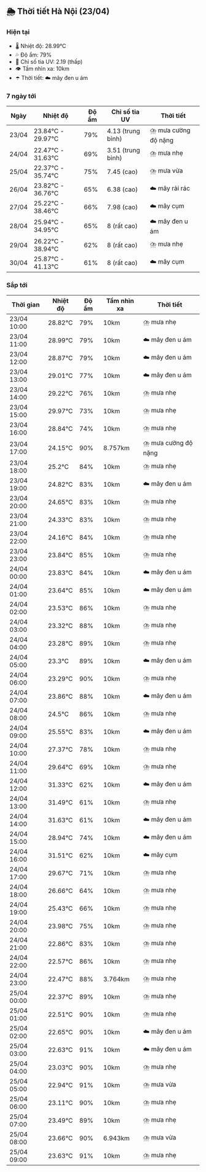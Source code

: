 ## 🌦️ Thời tiết Hà Nội (23/04)

### Hiện tại

- 🌡️ Nhiệt độ: 28.99℃
- 💦 Độ ẩm: 79%
- 🌟 Chỉ số tia UV: 2.19 (thấp)
- 👁️ Tầm nhìn xa: 10km
- ☂️ Thời tiết: ☁️ mây đen u ám

### 7 ngày tới

| Ngày | Nhiệt độ | Độ ẩm | Chỉ số tia UV | Thời tiết |
| --- | --- | --- | --- | --- |
| 23/04 | 23.84℃ - 29.97℃ | 79% | 4.13 (trung bình) | ⛈️ mưa cường độ nặng |
| 24/04 | 22.47℃ - 31.63℃ | 69% | 3.51 (trung bình) | ⛈️ mưa nhẹ |
| 25/04 | 22.37℃ - 35.74℃ | 75% | 7.45 (cao) | ⛈️ mưa vừa |
| 26/04 | 23.82℃ - 36.76℃ | 65% | 6.38 (cao) | ☁️ mây rải rác |
| 27/04 | 25.22℃ - 38.46℃ | 66% | 7.98 (cao) | ☁️ mây cụm |
| 28/04 | 25.94℃ - 34.95℃ | 65% | 8 (rất cao) | ☁️ mây đen u ám |
| 29/04 | 26.22℃ - 38.94℃ | 62% | 8 (rất cao) | ⛈️ mưa nhẹ |
| 30/04 | 25.87℃ - 41.13℃ | 61% | 8 (rất cao) | ☁️ mây cụm |

### Sắp tới

| Thời gian | Nhiệt độ | Độ ẩm | Tầm nhìn xa | Thời tiết |
| --- | --- | --- | --- | --- |
| 23/04 10:00 | 28.82℃ | 79% | 10km | ⛈️ mưa nhẹ |
| 23/04 11:00 | 28.99℃ | 79% | 10km | ☁️ mây đen u ám |
| 23/04 12:00 | 28.87℃ | 79% | 10km | ☁️ mây đen u ám |
| 23/04 13:00 | 29.01℃ | 77% | 10km | ☁️ mây đen u ám |
| 23/04 14:00 | 29.22℃ | 76% | 10km | ⛈️ mưa nhẹ |
| 23/04 15:00 | 29.97℃ | 73% | 10km | ⛈️ mưa nhẹ |
| 23/04 16:00 | 28.84℃ | 74% | 10km | ⛈️ mưa nhẹ |
| 23/04 17:00 | 24.15℃ | 90% | 8.757km | ⛈️ mưa cường độ nặng |
| 23/04 18:00 | 25.2℃ | 84% | 10km | ⛈️ mưa nhẹ |
| 23/04 19:00 | 24.82℃ | 83% | 10km | ☁️ mây đen u ám |
| 23/04 20:00 | 24.65℃ | 83% | 10km | ⛈️ mưa nhẹ |
| 23/04 21:00 | 24.33℃ | 83% | 10km | ⛈️ mưa nhẹ |
| 23/04 22:00 | 24.16℃ | 84% | 10km | ⛈️ mưa nhẹ |
| 23/04 23:00 | 23.84℃ | 85% | 10km | ⛈️ mưa nhẹ |
| 24/04 00:00 | 23.83℃ | 84% | 10km | ☁️ mây đen u ám |
| 24/04 01:00 | 23.64℃ | 85% | 10km | ☁️ mây đen u ám |
| 24/04 02:00 | 23.53℃ | 86% | 10km | ⛈️ mưa nhẹ |
| 24/04 03:00 | 23.32℃ | 88% | 10km | ⛈️ mưa nhẹ |
| 24/04 04:00 | 23.28℃ | 89% | 10km | ⛈️ mưa nhẹ |
| 24/04 05:00 | 23.3℃ | 89% | 10km | ☁️ mây đen u ám |
| 24/04 06:00 | 23.29℃ | 90% | 10km | ⛈️ mưa nhẹ |
| 24/04 07:00 | 23.86℃ | 88% | 10km | ☁️ mây đen u ám |
| 24/04 08:00 | 24.5℃ | 86% | 10km | ⛈️ mưa nhẹ |
| 24/04 09:00 | 25.55℃ | 83% | 10km | ☁️ mây đen u ám |
| 24/04 10:00 | 27.37℃ | 78% | 10km | ⛈️ mưa nhẹ |
| 24/04 11:00 | 29.64℃ | 69% | 10km | ⛈️ mưa nhẹ |
| 24/04 12:00 | 31.33℃ | 62% | 10km | ☁️ mây đen u ám |
| 24/04 13:00 | 31.49℃ | 61% | 10km | ⛈️ mưa nhẹ |
| 24/04 14:00 | 31.63℃ | 61% | 10km | ☁️ mây đen u ám |
| 24/04 15:00 | 28.94℃ | 74% | 10km | ☁️ mây đen u ám |
| 24/04 16:00 | 31.51℃ | 62% | 10km | ☁️ mây cụm |
| 24/04 17:00 | 29.67℃ | 71% | 10km | ⛈️ mưa nhẹ |
| 24/04 18:00 | 26.66℃ | 64% | 10km | ⛈️ mưa nhẹ |
| 24/04 19:00 | 25.43℃ | 66% | 10km | ⛈️ mưa nhẹ |
| 24/04 20:00 | 23.98℃ | 75% | 10km | ⛈️ mưa nhẹ |
| 24/04 21:00 | 22.86℃ | 83% | 10km | ⛈️ mưa nhẹ |
| 24/04 22:00 | 22.57℃ | 86% | 10km | ⛈️ mưa nhẹ |
| 24/04 23:00 | 22.47℃ | 88% | 3.764km | ⛈️ mưa nhẹ |
| 25/04 00:00 | 22.37℃ | 89% | 10km | ⛈️ mưa nhẹ |
| 25/04 01:00 | 22.51℃ | 90% | 10km | ⛈️ mưa nhẹ |
| 25/04 02:00 | 22.65℃ | 90% | 10km | ☁️ mây đen u ám |
| 25/04 03:00 | 22.63℃ | 91% | 10km | ☁️ mây đen u ám |
| 25/04 04:00 | 23.03℃ | 90% | 10km | ⛈️ mưa nhẹ |
| 25/04 05:00 | 22.94℃ | 91% | 10km | ⛈️ mưa vừa |
| 25/04 06:00 | 23.11℃ | 90% | 10km | ⛈️ mưa nhẹ |
| 25/04 07:00 | 23.49℃ | 89% | 10km | ⛈️ mưa nhẹ |
| 25/04 08:00 | 23.66℃ | 90% | 6.943km | ⛈️ mưa vừa |
| 25/04 09:00 | 23.63℃ | 91% | 10km | ⛈️ mưa nhẹ |
